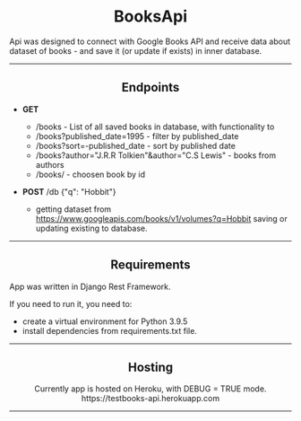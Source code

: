 # <center>BooksApi</center>

Api was designed to connect with Google Books API and receive data about dataset of books - and save it (or update if exists) in inner database.
<hr>

## <center>Endpoints</center>

* **GET**

    * /books - List of all saved books in database, with functionality to
    * /books?published_date=1995 - filter by published_date 
    * /books?sort=-published_date - sort by published date 
    * /books?author="J.R.R Tolkien"&author="C.S Lewis" - books from authors
    * /books/<bookId> - choosen book by id
    

* **POST** /db {"q": "Hobbit"}
    * getting dataset from https://www.googleapis.com/books/v1/volumes?q=Hobbit
    saving or updating existing to database.
      
<hr>

## <center>Requirements</center>

App was written in Django Rest Framework.

If you need to run it, you need to:
* create a virtual environment for Python 3.9.5
* install dependencies from requirements.txt file.


<hr>

## <center>Hosting</center>


<center> Currently app is hosted on Heroku, with DEBUG = TRUE mode.
https://testbooks-api.herokuapp.com </center>


<hr>